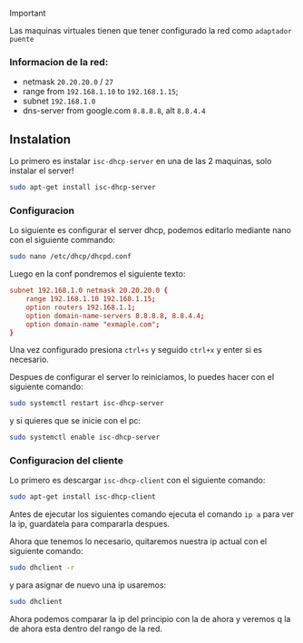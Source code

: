 > [!IMPORTANT]
> Las maquinas virtuales tienen que tener configurado la red como `adaptador puente`

### Informacion de la red:
 - netmask `20.20.20.0` / `27`
 - range from `192.168.1.10` to `192.168.1.15`;
 - subnet `192.168.1.0`
 - dns-server from google.com `8.8.8.8`, alt `8.8.4.4`

## Instalation

Lo primero es instalar `isc-dhcp-server` en una de las 2 maquinas, solo instalar el server!

```bash
sudo apt-get install isc-dhcp-server
```

### Configuracion

Lo siguiente es configurar el server dhcp, podemos editarlo mediante nano con el siguiente commando:

```bash
sudo nano /etc/dhcp/dhcpd.conf
```

Luego en la conf pondremos el siguiente texto:

```conf
subnet 192.168.1.0 netmask 20.20.20.0 {
    range 192.168.1.10 192.168.1.15;
    option routers 192.168.1.1;
    option domain-name-servers 8.8.8.8, 8.8.4.4;
    option domain-name "exmaple.com";
}
```

Una vez configurado presiona `ctrl+s` y seguido `ctrl+x` y enter si es necesario.

Despues de configurar el server lo reiniciamos, lo puedes hacer con el siguiente comando:

```bash
sudo systemctl restart isc-dhcp-server
```

y si quieres que se inicie con el pc:

```bash
sudo systemctl enable isc-dhcp-server
```


### Configuracion del cliente

Lo primero es descargar `isc-dhcp-client` con el siguiente comando:

```bash
sudo apt-get install isc-dhcp-client
```

Antes de ejecutar los siguientes comando ejecuta el comando `ip a` para ver la ip, guardatela para compararla despues.

Ahora que tenemos lo necesario, quitaremos nuestra ip actual con el siguiente comando:

```bash
sudo dhclient -r
```

y para asignar de nuevo una ip usaremos:

```bash
sudo dhclient
```

Ahora podemos comparar la ip del principio con la de ahora y veremos q la de ahora esta dentro del rango de la red.

